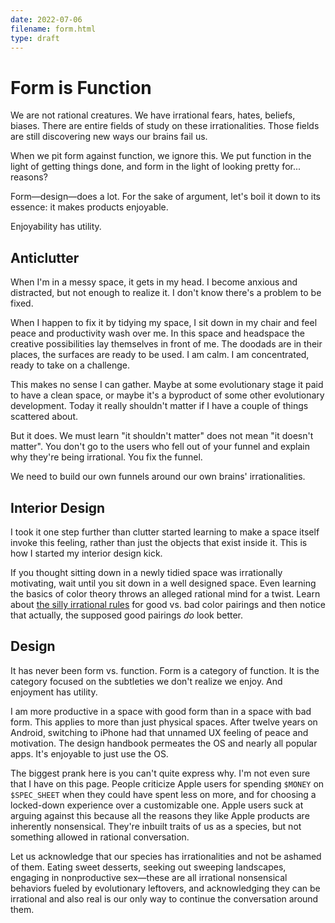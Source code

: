 ```yaml
---
date: 2022-07-06
filename: form.html
type: draft
---
```


# Form is Function

We are not rational creatures. We have irrational fears, hates, beliefs, biases. There are entire fields of study on these irrationalities. Those fields are still discovering new ways our brains fail us.

When we pit form against function, we ignore this. We put function in the light of getting things done, and form in the light of looking pretty for... reasons?

Form—design—does a lot. For the sake of argument, let's boil it down to its essence: it makes products enjoyable.

Enjoyability has utility.

## Anticlutter

When I'm in a messy space, it gets in my head. I become anxious and distracted, but not enough to realize it. I don't know there's a problem to be fixed.

When I happen to fix it by tidying my space, I sit down in my chair and feel peace and productivity wash over me. In this space and headspace the creative possibilities lay themselves in front of me. The doodads are in their places, the surfaces are ready to be used. I am calm. I am concentrated, ready to take on a challenge.

This makes no sense I can gather. Maybe at some evolutionary stage it paid to have a clean space, or maybe it's a byproduct of some other evolutionary development. Today it really shouldn't matter if I have a couple of things scattered about.

But it does. We must learn "it shouldn't matter" does not mean "it doesn't matter". You don't go to the users who fell out of your funnel and explain why they're being irrational. You fix the funnel.

We need to build our own funnels around our own brains' irrationalities.

## Interior Design

I took it one step further than clutter started learning to make a space itself invoke this feeling, rather than just the objects that exist inside it. This is how I started my interior design kick.

If you thought sitting down in a newly tidied space was irrationally motivating, wait until you sit down in a well designed space. Even learning the basics of color theory throws an alleged rational mind for a twist. Learn about [the silly irrational rules](https://www.canva.com/colors/color-wheel/) for good vs. bad color pairings and then notice that actually, the supposed good pairings _do_ look better.

## Design

It has never been form vs. function. Form is a category of function. It is the category focused on the subtleties we don't realize we enjoy. And enjoyment has utility.

I am more productive in a space with good form than in a space with bad form. This applies to more than just physical spaces. After twelve years on Android, switching to iPhone had that unnamed UX feeling of peace and motivation. The design handbook permeates the OS and nearly all popular apps. It's enjoyable to just use the OS.

The biggest prank here is you can't quite express why. I'm not even sure that I have on this page. People criticize Apple users for spending `$MONEY` on `$SPEC_SHEET` when they could have spent less on more, and for choosing a locked-down experience over a customizable one. Apple users suck at arguing against this because all the reasons they like Apple products are inherently nonsensical. They're inbuilt traits of us as a species, but not something allowed in rational conversation.

Let us acknowledge that our species has irrationalities and not be ashamed of them. Eating sweet desserts, seeking out sweeping landscapes, engaging in nonproductive sex—these are all irrational nonsensical behaviors fueled by evolutionary leftovers, and acknowledging they can be irrational and also real is our only way to continue the conversation around them.
